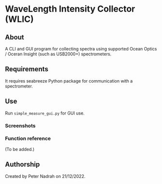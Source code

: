 # WaveLength Intensity Collector (WLIC)

## About

A CLI and GUI program for collecting spectra using supported Ocean Optics / Oceran Insight (such as USB2000+) spectrometers.

## Requirements

It requires seabreeze Python package for communication with a spectrometer.

## Use

Run `simple_measure_gui.py` for GUI use.

### Screenshots



### Function reference

(To be added.)

## Authorship
Created by Peter Nadrah on 21/12/2022.
